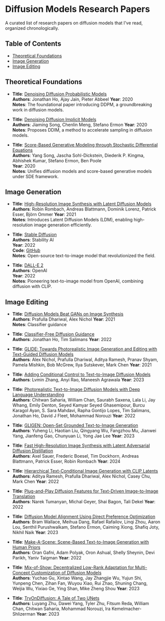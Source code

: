 
# Diffusion Models Research Papers

A curated list of research papers on diffusion models that I've read, organized chronologically.

## Table of Contents
- [Theoretical Foundations](#theoretical-foundations)
- [Image Generation](#image-generation)
- [Image Editing](#image-editing)

## Theoretical Foundations
- **Title**: [Denoising Diffusion Probabilistic Models](https://arxiv.org/abs/2006.11239)  
  **Authors**: Jonathan Ho, Ajay Jain, Pieter Abbeel 
  **Year**: 2020   
  **Notes**: The foundational paper introducing DDPM, a groundbreaking work in diffusion models.

- **Title**: [Denoising Diffusion Implicit Models](https://arxiv.org/abs/2010.02502)  
  **Authors**: Jiaming Song, Chenlin Meng, Stefano Ermon 
  **Year**: 2020
  **Notes**: Proposes DDIM, a method to accelerate sampling in diffusion models.

- **Title**: [Score-Based Generative Modeling through Stochastic Differential Equations](https://arxiv.org/abs/2011.13456)  
  **Authors**: Yang Song, Jascha Sohl-Dickstein, Diederik P. Kingma, Abhishek Kumar, Stefano Ermon, Ben Poole  
  **Year**: 2020  
  **Notes**: Unifies diffusion models and score-based generative models under SDE framework.

## Image Generation
- **Title**: [High-Resolution Image Synthesis with Latent Diffusion Models](https://arxiv.org/abs/2112.10752)  
**Authors**: Robin Rombach, Andreas Blattmann, Dominik Lorenz, Patrick Esser, Björn Ommer
**Year**: 2021  
**Notes**: Introduces Latent Diffusion Models (LDM), enabling high-resolution image generation efficiently.

- **Title**: [Stable Diffusion](https://stability.ai/blog/stable-diffusion-public-release)  
**Authors**: Stability AI  
**Year**: 2022  
**Code**: [GitHub](https://github.com/Stability-AI/stablediffusion)  
**Notes**: Open-source text-to-image model that revolutionized the field.

- **Title**: [DALL-E 2](https://openai.com/dall-e-2)  
**Authors**: OpenAI  
**Year**: 2022  
**Notes**: Pioneering text-to-image model from OpenAI, combining diffusion with CLIP.

## Image Editing
- **Title**: [Diffusion Models Beat GANs on Image Synthesis](https://arxiv.org/abs/2105.05233)  
**Authors**: Prafulla Dhariwal, Alex Nichol
**Year**: 2021  
**Notes**: Classifier guidance

- **Title**: [Classifier-Free Diffusion Guidance](https://arxiv.org/abs/2210.11427)  
**Authors**: Jonathan Ho, Tim Salimans
**Year**: 2022  

- **Title**: [GLIDE: Towards Photorealistic Image Generation and Editing with Text-Guided Diffusion Models](https://arxiv.org/abs/2112.10741)  
**Authors**: Alex Nichol, Prafulla Dhariwal, Aditya Ramesh, Pranav Shyam, Pamela Mishkin, Bob McGrew, Ilya Sutskever, Mark Chen
**Year**: 2021  


- **Title**: [Adding Conditional Control to Text-to-Image Diffusion Models](https://arxiv.org/abs/2302.05543)  
**Authors**: Lvmin Zhang, Anyi Rao, Maneesh Agrawala
**Year**: 2023  



- **Title**: [Photorealistic Text-to-Image Diffusion Models with Deep Language Understanding](https://arxiv.org/abs/2205.11487)  
**Authors**: Chitwan Saharia, William Chan, Saurabh Saxena, Lala Li, Jay Whang, Emily Denton, Seyed Kamyar Seyed Ghasemipour, Burcu Karagol Ayan, S. Sara Mahdavi, Rapha Gontijo Lopes, Tim Salimans, Jonathan Ho, David J Fleet, Mohammad Norouzi
**Year**: 2022


- **Title**: [GLIGEN: Open-Set Grounded Text-to-Image Generation](https://arxiv.org/abs/2301.07093)  
**Authors**: Yuheng Li, Haotian Liu, Qingyang Wu, Fangzhou Mu, Jianwei Yang, Jianfeng Gao, Chunyuan Li, Yong Jae Lee
**Year**: 2023 


- **Title**: [Fast High-Resolution Image Synthesis with Latent Adversarial Diffusion Distillation](https://arxiv.org/abs/2403.12015)  
**Authors**: Axel Sauer, Frederic Boesel, Tim Dockhorn, Andreas Blattmann, Patrick Esser, Robin Rombach
**Year**: 2024

- **Title**: [Hierarchical Text-Conditional Image Generation with CLIP Latents](https://arxiv.org/abs/2204.06125)  
**Authors**: Aditya Ramesh, Prafulla Dhariwal, Alex Nichol, Casey Chu, Mark Chen
**Year**: 2022


- **Title**: [Plug-and-Play Diffusion Features for Text-Driven Image-to-Image Translation](https://arxiv.org/abs/2211.12572)  
**Authors**: Narek Tumanyan, Michal Geyer, Shai Bagon, Tali Dekel
**Year**: 2022 


- **Title**: [Diffusion Model Alignment Using Direct Preference Optimization](https://arxiv.org/abs/2311.12908)  
**Authors**: Bram Wallace, Meihua Dang, Rafael Rafailov, Linqi Zhou, Aaron Lou, Senthil Purushwalkam, Stefano Ermon, Caiming Xiong, Shafiq Joty, Nikhil Naik
**Year**: 2023  

- **Title**: [Make-A-Scene: Scene-Based Text-to-Image Generation with Human Priors](https://arxiv.org/abs/2203.13131)  
**Authors**: Oran Gafni, Adam Polyak, Oron Ashual, Shelly Sheynin, Devi Parikh, Yaniv Taigman
**Year**: 2022 



- **Title**: [Mix-of-Show: Decentralized Low-Rank Adaptation for Multi-Concept Customization of Diffusion Models](https://arxiv.org/abs/2305.18292)  
**Authors**: Yuchao Gu, Xintao Wang, Jay Zhangjie Wu, Yujun Shi, Yunpeng Chen, Zihan Fan, Wuyou Xiao, Rui Zhao, Shuning Chang, Weijia Wu, Yixiao Ge, Ying Shan, Mike Zheng Shou
**Year**: 2023 



- **Title**: [TryOnDiffusion: A Tale of Two UNets](https://arxiv.org/abs/2306.08276)  
**Authors**: Luyang Zhu, Dawei Yang, Tyler Zhu, Fitsum Reda, William Chan, Chitwan Saharia, Mohammad Norouzi, Ira Kemelmacher-Shlizerman
**Year**: 2023 









